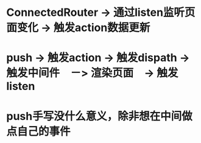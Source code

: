 # ConnectedRouter -> 通过listen监听页面变化 -> 触发action数据更新
# push -> 触发action -> 触发dispath -> 触发中间件　－> 渲染页面　-> 触发listen
# push手写没什么意义，除非想在中间做点自己的事件